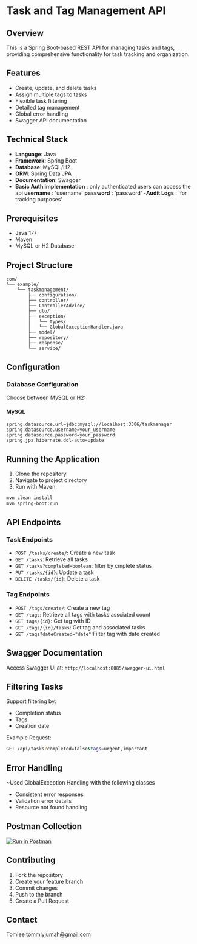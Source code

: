 # Task and Tag Management API

## Overview
This is a Spring Boot-based REST API for managing tasks and tags, providing comprehensive functionality for task tracking and organization.

## Features
- Create, update, and delete tasks
- Assign multiple tags to tasks
- Flexible task filtering
- Detailed tag management
- Global error handling
- Swagger API documentation

## Technical Stack
- **Language**: Java
- **Framework**: Spring Boot
- **Database**: MySQL/H2
- **ORM**: Spring Data JPA
- **Documentation**: Swagger
- **Basic Auth implementation**  : only authenticated users can access the api
  **username** : 'username'
  **password** : 'password'
-**Audit Logs** : 'for tracking purposes'  

## Prerequisites
- Java 17+
- Maven
- MySQL or H2 Database

## Project Structure
```
com/
└── example/
    └── taskmanagement/
        ├── configuration/
        ├── controller/
        ├── ControllerAdvice/
        ├── dto/
        ├── exception/
        │   └── types/
        │   └── GlobalExceptionHandler.java
        ├── model/
        ├── repository/
        ├── response/
        └── service/
```

## Configuration

### Database Configuration
Choose between MySQL or H2:

#### MySQL
```properties
spring.datasource.url=jdbc:mysql://localhost:3306/taskmanager
spring.datasource.username=your_username
spring.datasource.password=your_password
spring.jpa.hibernate.ddl-auto=update
```

## Running the Application
1. Clone the repository
2. Navigate to project directory
3. Run with Maven:
```bash
mvn clean install
mvn spring-boot:run
```

## API Endpoints

### Task Endpoints
- `POST /tasks/create/`: Create a new task
- `GET /tasks`: Retrieve all tasks
- `GET /tasks?completed=boolean`: filter by cmplete status
- `PUT /tasks/{id}`: Update a task
- `DELETE /tasks/{id}`: Delete a task

### Tag Endpoints
- `POST /tags/create/`: Create a new tag
- `GET /tags`: Retrieve all tags with tasks assciated count
- `GET tags/{id}`: Get tag with ID
- `GET /tags/{id}/tasks`: Get tag and associated tasks
- `GET /tags?dateCreated="date"`:Filter tag with date created

## Swagger Documentation
Access Swagger UI at:
`http://localhost:8085/swagger-ui.html`

## Filtering Tasks
Support filtering by:
- Completion status
- Tags
- Creation date

Example Request:
```bash
GET /api/tasks?completed=false&tags=urgent,important
```

## Error Handling
~Used GlobalException Handling with the following classes
- Consistent error responses
- Validation error details
- Resource not found handling

## Postman Collection
[![Run in Postman](https://run.pstmn.io/button.svg)](https://www.postman.com/)

## Contributing
1. Fork the repository
2. Create your feature branch
3. Commit changes
4. Push to the branch
5. Create a Pull Request



## Contact
Tomlee
tommlyjumah@gmail.com
```
